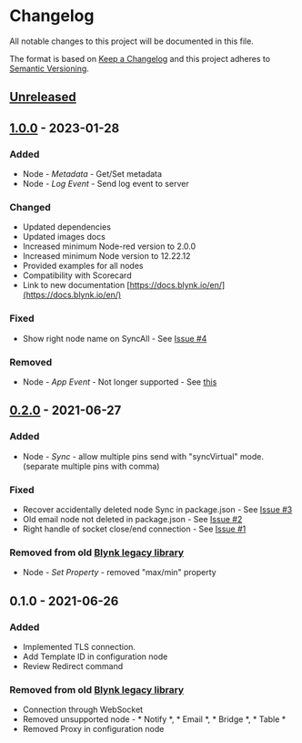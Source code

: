 # Changelog
All notable changes to this project will be documented in this file.

The format is based on [Keep a Changelog](http://keepachangelog.com/en/1.0.0/)
and this project adheres to [Semantic Versioning](http://semver.org/spec/v2.0.0.html).

## [Unreleased]

## [1.0.0] - 2023-01-28

### Added
- Node - *Metadata* - Get/Set metadata
- Node - *Log Event* - Send log event to server

### Changed
- Updated dependencies
- Updated images docs
- Increased minimum Node-red version to 2.0.0
- Increased minimum Node version to 12.22.12
- Provided examples for all nodes
- Compatibility with Scorecard
- Link to new documentation [https://docs.blynk.io/en/](https://docs.blynk.io/en/)

### Fixed
- Show right node name on SyncAll  - See [Issue #4](https://github.com/gablau/node-red-contrib-blynk-iot/issues/4)

### Removed
- Node - *App Event* - Not longer supported - See [this](https://community.blynk.cc/t/how-to-know-if-app-is-connected/54551)

## [0.2.0] - 2021-06-27

### Added
- Node - *Sync* - allow multiple pins send with "syncVirtual" mode. (separate multiple pins with comma)

### Fixed
- Recover accidentally deleted node Sync in package.json - See [Issue #3](https://github.com/gablau/node-red-contrib-blynk-iot/issues/3)
- Old email node not deleted in package.json - See [Issue #2](https://github.com/gablau/node-red-contrib-blynk-iot/issues/2)
- Right handle of socket close/end connection - See [Issue #1](https://github.com/gablau/node-red-contrib-blynk-iot/issues/1)

### Removed from old [Blynk legacy library](https://github.com/gablau/node-red-contrib-blynk-ws)
- Node - *Set Property* - removed "max/min" property

## 0.1.0 - 2021-06-26

### Added
- Implemented TLS connection.
- Add Template ID in configuration node
- Review Redirect command 

### Removed from old [Blynk legacy library](https://github.com/gablau/node-red-contrib-blynk-ws)
- Connection through WebSocket
- Removed unsupported node - * Notify *, * Email *, * Bridge *, * Table *
- Removed Proxy in configuration node  

[Unreleased]: https://github.com/gablau/node-red-contrib-blynk-ws/compare/1.0.0...HEAD
[1.0.0]: https://github.com/gablau/node-red-contrib-blynk-ws/compare/0.2.0...1.0.0
[0.2.0]: https://github.com/gablau/node-red-contrib-blynk-ws/compare/0.1.0...0.2.0
